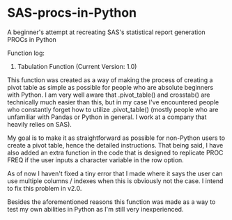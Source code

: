 # SAS-procs-in-Python
A beginner's attempt at recreating SAS's statistical report generation PROCs in Python 

Function log:
1. Tabulation Function (Current Version: 1.0)

This function was created as a way of making the process of creating a pivot table as simple as possible for people who are absolute beginners with Python. I am very well aware that .pivot_table() and crosstab() are technically much easier than this, but in my case I've encountered people who constantly forget how to utilize .pivot_table() (mostly people who are unfamiliar with Pandas or Python in general. I work at a company that heavily relies on SAS). 

My goal is to make it as straightforward as possible for non-Python users to create a pivot table, hence the detailed instructions. That being said, I have also added an extra function in the code that is designed to replicate PROC FREQ if the user inputs a character variable in the row option. 

As of now I haven't fixed a tiny error that I made where it says the user can use multiple columns / indexes when this is obviously not the case. I intend to fix this problem in v2.0.

Besides the aforementioned reasons this function was made as a way to test my own abilities in Python as I'm still very inexperienced.
